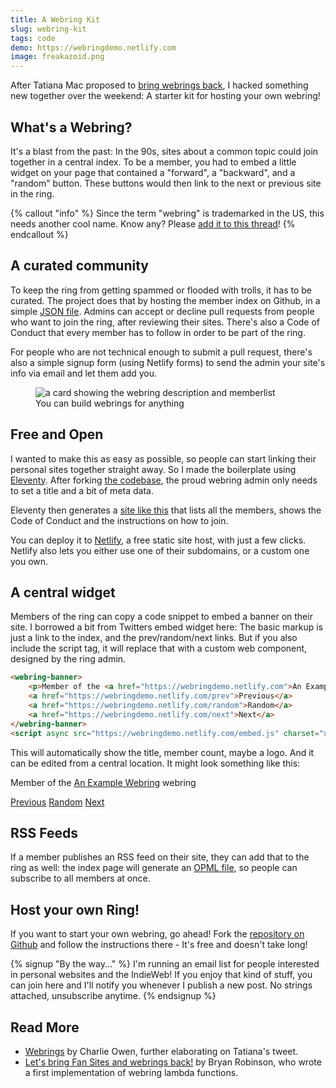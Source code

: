 ```yaml
---
title: A Webring Kit
slug: webring-kit
tags: code
demo: https://webringdemo.netlify.com
image: freakazoid.png
---
```


<p class="lead">After Tatiana Mac proposed to <a href="https://twitter.com/TatianaTMac/status/1114388079630929926">bring webrings back</a>, I hacked something new together over the weekend: A starter kit for hosting your own webring!</p>

## What's a Webring?

It's a blast from the past: In the 90s, sites about a common topic could join together in a central index. To be a member, you had to embed a little widget on your page that contained a "forward", a "backward", and a "random" button. These buttons would then link to the next or previous site in the ring.

{% callout "info" %}
Since the term "webring" is trademarked in the US, this needs another cool name. Know any? Please [add it to this thread](https://github.com/maxboeck/webring/issues/1)!
{% endcallout %}

## A curated community

To keep the ring from getting spammed or flooded with trolls, it has to be curated. The project does that by hosting the member index on Github, in a simple [JSON file](https://github.com/maxboeck/webring/blob/master/src/data/members.json). Admins can accept or decline pull requests from people who want to join the ring, after reviewing their sites. There's also a Code of Conduct that every member has to follow in order to be part of the ring. 

For people who are not technical enough to submit a pull request, there's also a simple signup form (using Netlify forms) to send the admin your site's info via email and let them add you.

<figure>
  <img src="{{ 'webring-card.png' | media(page) }}" alt="a card showing the webring description and memberlist" />
  <figcaption>You can build webrings for anything</figcaption>
</figure>

## Free and Open

I wanted to make this as easy as possible, so people can start linking their personal sites together straight away. So I made the boilerplate using [Eleventy](https://www.11ty.io/). After forking [the codebase](https://github.com/maxboeck/webring), the proud webring admin only needs to set a title and a bit of meta data.

Eleventy then generates a [site like this](https://webringdemo.netlify.com) that lists all the members, shows the Code of Conduct and the instructions on how to join.

You can deploy it to [Netlify](https://www.netlify.com/), a free static site host, with just a few clicks. Netlify also lets you either use one of their subdomains, or a custom one you own.

## A central widget

Members of the ring can copy a code snippet to embed a banner on their site. I borrowed a bit from Twitters embed widget here: The basic markup is just a link to the index, and the prev/random/next links. But if you also include the script tag, it will replace that with a custom web component, designed by the ring admin.

```html
<webring-banner>
    <p>Member of the <a href="https://webringdemo.netlify.com">An Example Webring</a> webring</p>
    <a href="https://webringdemo.netlify.com/prev">Previous</a>
    <a href="https://webringdemo.netlify.com/random">Random</a>
    <a href="https://webringdemo.netlify.com/next">Next</a>
</webring-banner>
<script async src="https://webringdemo.netlify.com/embed.js" charset="utf-8"></script>
```

This will automatically show the title, member count, maybe a logo. And it can be edited from a central location. It might look something like this:

<webring-banner>
    <p>Member of the <a href="https://webringdemo.netlify.com">An Example Webring</a> webring</p>
    <a href="https://webringdemo.netlify.com/prev">Previous</a>
    <a href="https://webringdemo.netlify.com/random">Random</a>
    <a href="https://webringdemo.netlify.com/next">Next</a>
</webring-banner>
<script async src="https://webringdemo.netlify.com/embed.js" charset="utf-8"></script>

## RSS Feeds

If a member publishes an RSS feed on their site, they can add that to the ring as well: the index page will generate an [OPML file](https://de.wikipedia.org/wiki/Outline_Processor_Markup_Language), so people can subscribe to all members at once.

## Host your own Ring!

If you want to start your own webring, go ahead! Fork the [repository on Github](https://github.com/maxboeck/webring) and follow the instructions there - It's free and doesn't take long!

{% signup "By the way..." %}
I'm running an email list for people interested in personal websites and the IndieWeb!
If you enjoy that kind of stuff, you can join here and I'll notify you whenever I publish a new post. No strings attached, unsubscribe anytime.
{% endsignup %}

## Read More

* [Webrings](https://www.sonniesedge.net/posts/webrings) by Charlie Owen, further elaborating on Tatiana's tweet.
* [Let's bring Fan Sites and webrings back!](https://bryanlrobinson.com/blog/2019/02/07/bring-fansites-back-to-the-web/) by Bryan Robinson, who wrote a first implementation of webring lambda functions.